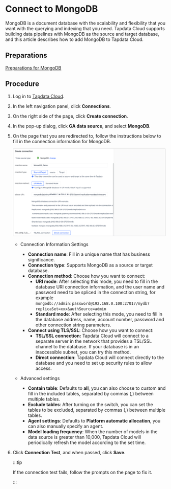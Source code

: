 # Connect to MongoDB

MongoDB is a document database with the scalability and flexibility that you want with the querying and indexing that you need. Tapdata Cloud supports building data pipelines with MongoDB as the source and target database, and this article describes how to add MongoDB to Tapdata Cloud.

## Preparations

[Preparations for MongoDB](../../../prerequisites/config-database/certified/mongodb.md)

## Procedure

1. Log in to [Tapdata Cloud](https://cloud.tapdata.net/console/v3/).

2. In the left navigation panel, click **Connections**.

3. On the right side of the page, click **Create connection**.

4. In the pop-up dialog, click **GA data source**, and select **MongoDB**.

5. On the page that you are redirected to, follow the instructions below to fill in the connection information for MongoDB.

   ![MongoDB Connection Example](../../../images/mongodb_connection.png)

   * Connection Information Settings

      * **Connection name**: Fill in a unique name that has business significance.
      * **Connection type**: Supports MongoDB as a source or target database.
      * **Connection method**: Choose how you want to connect:
         * **URI mode**: After selecting this mode, you need to fill in the database URI connection information, and the user name and password need to be spliced in the connection string, for example` mongodb://admin:password@192.168.0.100:27017/mydb?replicaSet=xxx&authSource=admin`
         * **Standard mode**: After selecting this mode, you need to fill in the database address, name, account number, password and other connection string parameters.
      * **Connect using TLS/SSL**: Choose how you want to connect:
         * **TSL/SSL connection:** Tapdata Cloud will connect to a separate server in the network that provides a TSL/SSL channel to the database. If your database is in an inaccessible subnet, you can try this method.
         * **Direct connection**: Tapdata Cloud will connect directly to the database and you need to set up security rules to allow access.
   * Advanced settings

      * **Contain table**: Defaults to **all**, you can also choose to custom and fill in the included tables, separated by commas (,) between multiple tables.
      * **Exclude tables**: After turning on the switch, you can set the tables to be excluded, separated by commas (,) between multiple tables.
      * **Agent settings**: Defaults to **Platform automatic allocation**, you can also manually specify an agent.
      * **Model loading frequency**: When the number of models in the data source is greater than 10,000, Tapdata Cloud will periodically refresh the model according to the set time.

6. Click **Connection Test**, and when passed, click **Save**.

   :::tip

   If the connection test fails, follow the prompts on the page to fix it.

   :::
